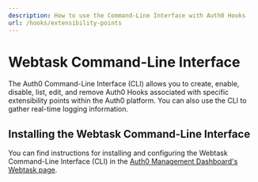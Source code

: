 ```yaml
---
description: How to use the Command-Line Interface with Auth0 Hooks
url: /hooks/extensibility-points
---
```


# Webtask Command-Line Interface

The Auth0 Command-Line Interface (CLI) allows you to create, enable, disable, list, edit, and remove Auth0 Hooks associated with specific extensibility points within the Auth0 platform. You can also use the CLI to gather real-time logging information.

## Installing the Webtask Command-Line Interface

You can find instructions for installing and configuring the Webtask Command-Line Interface (CLI) in the [Auth0 Management Dashboard's Webtask page](${manage_url}/#/account/webtasks).
